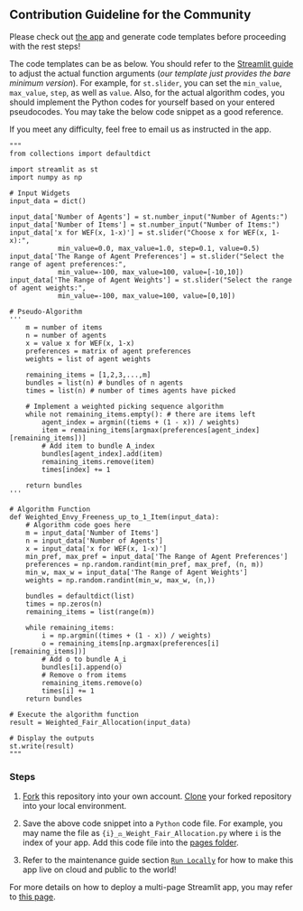 ## Contribution Guideline for the Community

Please check out [the app](https://fair-alloc.streamlit.app/Create_Your_Own_App!) and generate code templates before proceeding with the rest steps!

The code templates can be as below. You should refer to the [Streamlit guide](https://docs.streamlit.io/library/api-reference/widgets) to adjust the actual function arguments (*our template just provides the bare minimum version*). For example, for `st.slider`, you can set the `min_value`, `max_value`, `step`, as well as `value`. Also, for the actual algorithm codes, you should implement the Python codes for yourself based on your entered pseudocodes. You may take the below code snippet as a good reference.

If you meet any difficulty, feel free to email us as instructed in the app.

    """
    from collections import defaultdict

    import streamlit as st
    import numpy as np

    # Input Widgets
    input_data = dict()

    input_data['Number of Agents'] = st.number_input("Number of Agents:")
    input_data['Number of Items'] = st.number_input("Number of Items:")
    input_data['x for WEF(x, 1-x)'] = st.slider("Choose x for WEF(x, 1-x):", 
                min_value=0.0, max_value=1.0, step=0.1, value=0.5)
    input_data['The Range of Agent Preferences'] = st.slider("Select the range of agent preferences:", 
                min_value=-100, max_value=100, value=[-10,10])
    input_data['The Range of Agent Weights'] = st.slider("Select the range of agent weights:", 
                min_value=-100, max_value=100, value=[0,10])

    # Pseudo-Algorithm
    '''
        m = number of items
        n = number of agents
        x = value x for WEF(x, 1-x)
        preferences = matrix of agent preferences
        weights = list of agent weights

        remaining_items = [1,2,3,...,m]
        bundles = list(n) # bundles of n agents
        times = list(n) # number of times agents have picked

        # Implement a weighted picking sequence algorithm
        while not remaining_items.empty(): # there are items left
            agent_index = argmin((tiems + (1 - x)) / weights)
            item = remaining_items[argmax(preferences[agent_index][remaining_items])]
            # Add item to bundle A_index
            bundles[agent_index].add(item)
            remaining_items.remove(item)
            times[index] += 1

        return bundles
    '''

    # Algorithm Function
    def Weighted_Envy_Freeness_up_to_1_Item(input_data):
        # Algorithm code goes here
        m = input_data['Number of Items']
        n = input_data['Number of Agents']
        x = input_data['x for WEF(x, 1-x)']
        min_pref, max_pref = input_data['The Range of Agent Preferences']
        preferences = np.random.randint(min_pref, max_pref, (n, m))
        min_w, max_w = input_data['The Range of Agent Weights']
        weights = np.random.randint(min_w, max_w, (n,))

        bundles = defaultdict(list)
        times = np.zeros(n)
        remaining_items = list(range(m))

        while remaining_items:
            i = np.argmin((times + (1 - x)) / weights)
            o = remaining_items[np.argmax(preferences[i][remaining_items])]
            # Add o to bundle A_i
            bundles[i].append(o)
            # Remove o from items
            remaining_items.remove(o)
            times[i] += 1
        return bundles

    # Execute the algorithm function
    result = Weighted_Fair_Allocation(input_data)

    # Display the outputs
    st.write(result)
    """

### Steps
1. [Fork](https://github.com/JThh/fair-alloc-app-ra/fork) this repository into your own account. [Clone](https://docs.github.com/en/repositories/creating-and-managing-repositories/cloning-a-repository) your forked repository into your local environment.

2. Save the above code snippet into a `Python` code file. For example, you may name the file as `{i}_⚖️_Weight_Fair_Allocation.py` where `i` is the index of your app. Add this code file into the [pages folder](../pages).

3. Refer to the maintenance guide section [`Run Locally`](../maintenance/MAINTENANCE.md) for how to make this app live on cloud and public to the world!

For more details on how to deploy a multi-page Streamlit app, you may refer to [this page](https://docs.streamlit.io/library/get-started/multipage-apps/create-a-multipage-app).